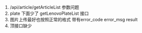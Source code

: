 1. /api/article/getArticleList  参数问题
2. plate 下面少了 getLenovoPlateList 接口
3. 图片上传最好也按照正常的格式 带有error_code error_msg result
4. 顶接口缺少
